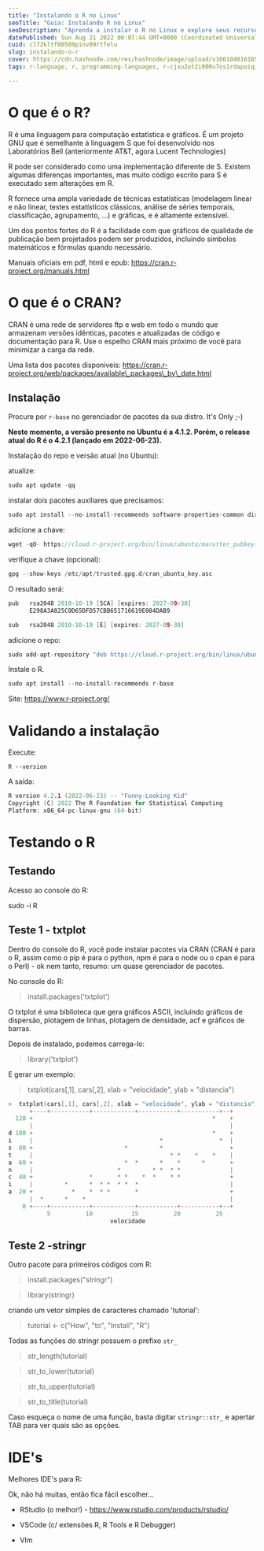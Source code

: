 ```yaml
---
title: "Instalando o R no Linux"
seoTitle: "Guia: Instalando R no Linux"
seoDescription: "Aprenda a instalar o R no Linux e explore seus recursos de computação estatística e gráficos com este guia passo a passo"
datePublished: Sun Aug 21 2022 00:07:44 GMT+0000 (Coordinated Universal Time)
cuid: cl72kltf00509pinv09rtfelu
slug: instalando-o-r
cover: https://cdn.hashnode.com/res/hashnode/image/upload/v1661040161651/3gYrsAhbw.png
tags: r-language, r, programming-languages, r-cjxu2ot2i000u7os1rdapoiqi, install, linux-for-beginners, rlang, r-lang

---
```


# O que é o R?

R é uma linguagem para computação estatística e gráficos. É um projeto GNU que é semelhante à linguagem S que foi desenvolvido nos Laboratórios Bell (anteriormente AT&T, agora Lucent Technologies)

R pode ser considerado como uma implementação diferente de S. Existem algumas diferenças importantes, mas muito código escrito para S é executado sem alterações em R.

R fornece uma ampla variedade de técnicas estatísticas (modelagem linear e não linear, testes estatísticos clássicos, análise de séries temporais, classificação, agrupamento, …) e gráficas, e é altamente extensível.

Um dos pontos fortes do R é a facilidade com que gráficos de qualidade de publicação bem projetados podem ser produzidos, incluindo símbolos matemáticos e fórmulas quando necessário.

Manuais oficiais em pdf, html e epub: https://cran.r-project.org/manuals.html

# O que é o CRAN?

CRAN é uma rede de servidores ftp e web em todo o mundo que armazenam versões idênticas, pacotes e atualizadas de código e documentação para R. Use o espelho CRAN mais próximo de você para minimizar a carga da rede.

Uma lista dos pacotes disponiveis: https://cran.r-project.org/web/packages/available\_packages\_by\_date.html

## Instalação

Procure por `r-base` no gerenciador de pacotes da sua distro. It's Only ;-)

**Neste momento, a versão presente no Ubuntu é a 4.1.2. Porém, o release atual do R é o 4.2.1 (lançado em 2022-06-23).**

Instalação do repo e versão atual (no Ubuntu):

atualize:

```c
sudo apt update -qq
```

instalar dois pacotes auxiliares que precisamos:

```c
sudo apt install --no-install-recommends software-properties-common dirmngr
```

adicione a chave:

```c
wget -qO- https://cloud.r-project.org/bin/linux/ubuntu/marutter_pubkey.asc | sudo tee -a /etc/apt/trusted.gpg.d/cran_ubuntu_key.asc
```

verifique a chave (opcional):

```c
gpg --show-keys /etc/apt/trusted.gpg.d/cran_ubuntu_key.asc
```

O resultado será:

```c
pub   rsa2048 2010-10-19 [SCA] [expires: 2027-09-30]
      E298A3A825C0D65DFD57CBB651716619E084DAB9

sub   rsa2048 2010-10-19 [E] [expires: 2027-09-30]
```

adicione o repo:

```c
sudo add-apt-repository "deb https://cloud.r-project.org/bin/linux/ubuntu $(lsb_release -cs)-cran40/"
```

Instale o R.

```c
sudo apt install --no-install-recommends r-base
```

Site: https://www.r-project.org/

# Validando a instalação

Execute:

`R --version`

A saída:

```c
R version 4.2.1 (2022-06-23) -- "Funny-Looking Kid"
Copyright (C) 2022 The R Foundation for Statistical Computing
Platform: x86_64-pc-linux-gnu (64-bit)
```

# Testando o R

## Testando

Acesso ao console do R:

sudo -i R

## Teste 1 - txtplot

Dentro do console do R, você pode instalar pacotes via CRAN (CRAN é para o R, assim como o pip é para o python, npm é para o node ou o cpan é para o Perl) - ok nem tanto, resumo: um quase gerenciador de pacotes.

No console do R:

> install.packages('txtplot')

O txtplot é uma biblioteca que gera gráficos ASCII, incluindo gráficos de dispersão, plotagem de linhas, plotagem de densidade, acf e gráficos de barras.

Depois de instalado, podemos carrega-lo:

> library('txtplot')

E gerar um exemplo:

> txtplot(cars\[,1\], cars\[,2\], xlab = "velocidade", ylab = "distancia")

```c
>  txtplot(cars[,1], cars[,2], xlab = "velocidade", ylab = "distancia")
      +----+-----------+------------+-----------+-----------+--+
  120 +                                                   *    +
      |                                                        |
d 100 +                                                   *    +
i     |                                    *                *  |
s  80 +                          *         *                   +
t     |                                       * *    *    *    |
a  60 +                          *  *      *    *      *       +
n     |                        *         * *  * *              |
c  40 +                *       * *    *  *    * *              +
i     |         *      *  * *  * *  *                          |
a  20 +           *    *  * *       *                          +
      |  *      *    *                                         |
    0 +----+-----------+------------+-----------+-----------+--+
           5          10           15          20          25   
                             velocidade
```

## Teste 2 -stringr

Outro pacote para primeiros códigos com R:

> install.packages("stringr")

> library(stringr)

criando um vetor simples de caracteres chamado 'tutorial':

> tutorial &lt;- c("How", "to", "Install", "R")

Todas as funções do stringr possuem o prefixo `str_`

> str\_length(tutorial)

> str\_to\_lower(tutorial)

> str\_to\_upper(tutorial)

> str\_to\_title(tutorial)

Caso esqueça o nome de uma função, basta digitar `stringr::str_` e apertar TAB para ver quais são as opções.

# IDE's

Melhores IDE's para R:

Ok, não há muitas, então fica fácil escolher...

* RStudio (o melhor!) - https://www.rstudio.com/products/rstudio/
    
* VSCode (c/ extensões R, R Tools e R Debugger)
    
* VIm